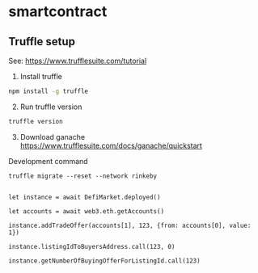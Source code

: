# smartcontract

## Truffle setup 

See: https://www.trufflesuite.com/tutorial

1. Install truffle
```bash
npm install -g truffle
```
2. Run truffle version
```bash
truffle version
```
3. Download ganache https://www.trufflesuite.com/docs/ganache/quickstart







Development command

```
truffle migrate --reset --network rinkeby


let instance = await DefiMarket.deployed()

let accounts = await web3.eth.getAccounts()

instance.addTradeOffer(accounts[1], 123, {from: accounts[0], value: 1})

instance.listingIdToBuyersAddress.call(123, 0)

instance.getNumberOfBuyingOfferForListingId.call(123)
```